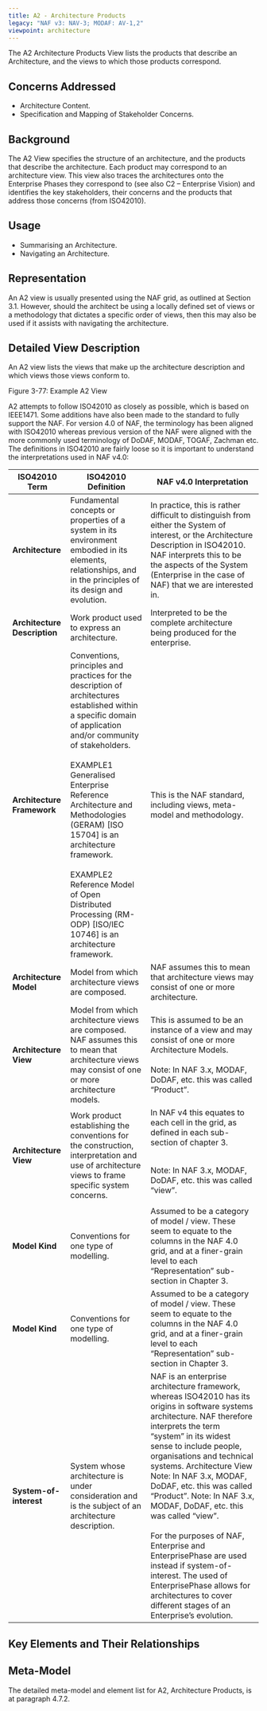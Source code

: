 ```yaml
---
title: A2 - Architecture Products
legacy: "NAF v3: NAV-3; MODAF: AV-1,2"
viewpoint: architecture
---
```


The A2 Architecture Products View lists the products that describe an Architecture,
and the views to which those products correspond.

## Concerns Addressed

* Architecture Content.
* Specification and Mapping of Stakeholder Concerns.

## Background

The A2 View specifies the structure of an architecture, and the products that describe
the architecture. Each product may correspond to an architecture view. This view
also traces the architectures onto the Enterprise Phases they correspond to (see also
C2 – Enterprise Vision) and identifies the key stakeholders, their concerns and the
products that address those concerns (from ISO42010).

## Usage

* Summarising an Architecture.
* Navigating an Architecture.

## Representation

An A2 view is usually presented using the NAF grid, as outlined at Section 3.1.
However, should the architect be using a locally defined set of views or a
methodology that dictates a specific order of views, then this may also be used if it
assists with navigating the architecture.

## Detailed View Description

An A2 view lists the views that make up the architecture description and which views
those views conform to.

Figure 3-77: Example A2 View

A2 attempts to follow ISO42010 as closely as possible, which is based on IEEE1471.
Some additions have also been made to the standard to fully support the NAF. For
version 4.0 of NAF, the terminology has been aligned with ISO42010 whereas
previous version of the NAF were aligned with the more commonly used terminology
of DoDAF, MODAF, TOGAF, Zachman etc. The definitions in ISO42010 are fairly
loose so it is important to understand the interpretations used in NAF v4.0:

<table>
<thead>
<tr>
<th>ISO42010 Term</th>
<th>ISO42010 Definition</th>
<th>NAF v4.0 Interpretation</th>
</tr>
</thead>
<tbody>
<tr>
<td><strong>Architecture</strong></td>
<td>Fundamental concepts or properties of a system in its environment embodied in its elements, relationships, and in the principles of its design and evolution.</td>
<td>In practice, this is rather difficult to distinguish from either the System of interest, or the Architecture Description in  ISO42010. NAF interprets this to be the aspects of the System (Enterprise in the case of NAF) that we are interested in.</td>
</tr>
<tr>
<td><strong>Architecture Description</strong></td>
<td>Work product used to express an architecture.</td>
<td>Interpreted to be the complete architecture being produced for the enterprise.</td>
</tr>
<tr>
<td><strong>Architecture Framework</strong></td>
<td>Conventions, principles
and practices for the
description of
architectures established
within a specific domain of
application and/or
community of
stakeholders.<br /><br />
EXAMPLE1 Generalised
Enterprise Reference
Architecture and
Methodologies (GERAM)
[ISO 15704] is an
architecture framework.<br /><br />
EXAMPLE2 Reference
Model of Open Distributed
Processing (RM-ODP)
[ISO/IEC 10746] is an
architecture framework.</td>

<td>This is the NAF standard,
including views, meta-
model and methodology.</td>
</tr>
<tr>
<td><strong>Architecture Model</strong></td>
<td>Model from which architecture views are composed.</td>
<td>NAF assumes this to mean that architecture views may consist of one or more architecture.</td>
</tr>
<tr>

<tr>
<td><strong>Architecture View</strong></td>
<td>Model from which
architecture views are
composed. NAF assumes
this to mean that
architecture views may
consist of one or more
architecture models.</td>

<td>This is assumed to be an
instance of a view and
may consist of one or
more Architecture Models.<br /><br />
Note: In NAF 3.x, MODAF,
DoDAF, etc. this was
called “Product”.</td>
</td>
</tr>


<tr>
<td><strong>Architecture View</strong></td>

<td>Work product establishing
the conventions for the
construction, interpretation
and use of architecture
views to frame specific
system concerns.</td>

<td>In NAF v4 this equates to
each cell in the grid, as
defined in each sub-
section of chapter 3.<br /><br />

Note: In NAF 3.x, MODAF,
DoDAF, etc. this was
called “view”.</td>
</tr>
<tr>

<tr>
<td><strong>Model Kind</strong></td>

<td>Conventions for one type
of modelling.</td>

<td>Assumed to be a category
of model / view. These
seem to equate to the
columns in the NAF 4.0
grid, and at a finer-grain
level to each
“Representation” sub-
section in Chapter 3.</td>
</tr>

<tr>
<td><strong>Model Kind</strong></td>
<td>Conventions for one type
of modelling.</td>
<td>Assumed to be a category
of model / view. These
seem to equate to the
columns in the NAF 4.0
grid, and at a finer-grain
level to each
“Representation” sub-
section in Chapter 3.</td>
</tr>

<tr>
<td><strong>System-of-interest</strong></td>
<td>System whose
architecture is under
consideration and is the
subject of an architecture
description.</td>
<td>
NAF is an enterprise
architecture framework,
whereas ISO42010 has its
origins in software
systems architecture. NAF
therefore interprets the
term “system” in its widest
sense to include people,
organisations and
technical systems.
Architecture View
Note: In NAF 3.x, MODAF,
DoDAF, etc. this was
called “Product”.
Note: In NAF 3.x, MODAF,
DoDAF, etc. this was
called “view”.<br /><br />
For the purposes of NAF,
Enterprise and
EnterprisePhase are used
instead if system-of-interest. The used of
EnterprisePhase allows for
architectures to cover
different stages of an
Enterprise’s evolution.</td>
</tr>


</tbody>
</table>



## Key Elements and Their Relationships


## Meta-Model

The detailed meta-model and element list for A2, Architecture Products, is at
paragraph 4.7.2.
